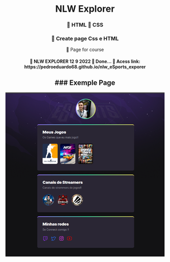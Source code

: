 <h1 align="center">NLW Explorer  </h1>

<h3 align="center">
    🔗 HTML 🔗 CSS 
</h3>


<h3 align="center">
    🔗 Create page Css e HTML 
</h3>


<p align="center">🚀 Page for course</p>

<h4 align="center"> 
	🚧 NLW EXPLORER 12 9 2022 🚀 Done...  🚧
	Acess link: https://pedroeduardo68.github.io/nlw_eSports_exporer
</h4>





<h2 align="center"> ### Exemple Page  </h2>
<p align="center">
  <img src="./img/project.png" width="500" title="Page Project">
</p>




